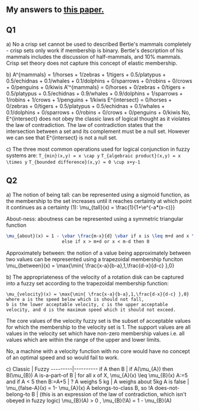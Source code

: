 ## My answers to [this paper.](https://www.tcd.ie/academicregistry/exams/assets/local/past-papers2017/CS/CS4001-1.PDF)

## Q1

a) No a crisp set cannot be used to described Bertie's mammals completely - crisp sets only work if membership is binary.
Bertie's description of his mammals includes the discussion of half-mammals, and 10% mammals.
Crisp set theory does not capture this concept of elastic membership.

b) A^{mammals} = 1/horses + 1/zebras + 1/tigers + 0.5/platypus + 0.5/echidnas + 0.1/whales + 0.1/dolphins + 0/sparrows + 0/robins + 0/crows + 0/penguins + 0/kiwis
A'^{mammals} = 0/horses + 0/zebras + 0/tigers + 0.5/platypus + 0.5/echidnas + 0.9/whales + 0.9/dolphins + 1/sparrows + 1/robins + 1/crows + 1/penguins + 1/kiwis
E^{intersect} = 0/horses + 0/zebras + 0/tigers + 0.5/platypus + 0.5/echidnas + 0.1/whales + 0.1/dolphins + 0/sparrows + 0/robins + 0/crows + 0/penguins + 0/kiwis
No, E^{intersect} does not obey the classic laws of logical thought as it violates the law of contradiction.
The law of contradiction states that the intersection between a set and its complement must be a null set. However we can see that E^{intersect} is not a null set.

c) The three most common operations used for logical conjunction in fuzzy systems are:
`T_{min}(x,y) = x \cap y`
`T_{algebraic product}(x,y) = x \times y`
`T_{bounded difference}(x,y) = 0 \cup x+y-1`


## Q2

a) The notion of being tall: can be represented using a sigmoid function, as the membership to the set increases until it reaches certainty
at which point it continues as a certainty (1): \mu_{tall}(x) = \frac{1}{1+\e^{-a*(x-c)}}

About-ness: aboutness can be represented using a symmetric triangular function
```latex
\mu_{about}(x) = 1 - \vbar \frac{m-x}{d} \vbar if x is \leq m+d and x \geq m-d 
                     else if x > m+d or x < m-d then 0 
```

Approximately between: the notion of a value being approximately between two values can be represented using a trapezoidal membership funciton
\mu_{between}(x) = \max{\min{ \frac{x-a}{b-a},1,\frac{d-x}{d-c} },0}

b) The appropriateness of the velocity of a rotation disk can be captured into a fuzzy set according to the trapezoidal membership function:
```
\mu_{velocity}(x) = \max{\min{ \frac{x-a}{b-a},1,\frac{d-x}{d-c} },0} where a is the speed below which is should not fall,
b is the lower acceptable velocity, c is the upper acceptable velocity, and d is the maximum speed which it should not exceed.
```
The core values of the velocity fuzzy set is the subset of acceptable values for which the membership to the velocity set is 1.
The support values are all values in the velocity set which have non-zero membership values i.e. all values which are within the range of the upper and lower limits.

No, a machine with a velocity function with no core would have no concept of an optimal speed and so would fail to work.

c)
Classic | Fuzzy
---------|----------
if A then B | if A(\mu_{A}) then B(\mu_{B})
A is-a-part-of B | for all x of X, \mu_{A}(x) \leq \mu_{B}(x)
A:=5 and if A < 5 then B:=A+5 | ?
A weighs 5 kg | A weighs about 5kg
A is false | \mu_{false-A}(x) = 1- \mu_{A}(x)
A belongs-to-class B, so !A does-not-belong-to B | (this is an expression of the law of contradiction, which isn't obeyed in fuzzy logic) \mu_{B}(A) > 0 , \mu_{B}(!A) = 1 - \mu_{B}(A)
